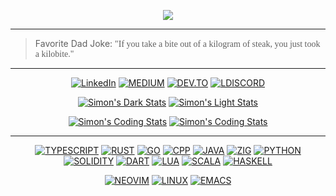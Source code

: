 <p align="center">
  <img src="https://github.com/ximon-x/Heavy/blob/main/Lightweight.gif" />
</p>

----

> Favorite Dad Joke: <span style="font-family:Papyrus">"If you take a bite out of a kilogram of steak, you just took a kilobite."</span>

----

<div align=center>

[![LinkedIn](https://img.shields.io/badge/linkedin-0A66C2?style=for-the-badge&logo=linkedin&logoColor=FFFFFF)](https://linkedin.com/in/ximon/)
[![MEDIUM](https://img.shields.io/badge/-Medium-000000?style=for-the-badge&logo=medium&logoColor=FFFFFF)](https://simon-ximon.medium.com/)
[![DEV.TO](https://img.shields.io/badge/-Dev.to-0A0A0A?style=for-the-badge&logo=dev.to&logoColor=FFFFFF)](https://dev.to/simon_ximon/)
[![LDISCORD](https://img.shields.io/badge/-Discord-5865F2?style=for-the-badge&logo=discord&logoColor=FFFFFF)](https://discord.com/users/841833456241868801)


  
[![Simon's Dark Stats](https://ximon-readme-stats.vercel.app/api?username=ximon-x&theme=github_dark&card_width=495&hide_title=true&show_icons=true&rank_icon=github#gh-dark-mode-only)](https://github.com/ximon-x/github-readme-stats#gh-dark-mode-only)
[![Simon's Light Stats](https://ximon-readme-stats.vercel.app/api?username=ximon-x&theme=github_light&card_width=495&hide_title=true&show_icons=true&rank_icon=github#gh-light-mode-only)](https://github.com/ximon-x/github-readme-stats#gh-light-mode-only)

[![Simon's Coding Stats](https://ximon-readme-stats.vercel.app/api/wakatime?username=ximon&langs_count=5&theme=github_dark&hide_title=true&range=last_7_days#gh-dark-mode-only)](https://github.com/ximon-x/github-readme#gh-dark-mode-only)
[![Simon's Coding Stats](https://ximon-readme-stats.vercel.app/api/wakatime?username=ximon&langs_count=5&theme=github_light&hide_title=true&range=last_7_days#gh-light-mode-only)](https://github.com/ximon-x/github-readme#gh-light-mode-only)

</div>

----

<div align=center>

[![TYPESCRIPT](https://img.shields.io/badge/Typescript-D3D3D3?style=flat&logo=typescript&logoColor=3178C6)]()
[![RUST](https://img.shields.io/badge/Rust-D3D3D3?style=flat&logo=rust&logoColor=000000)]()
[![GO](https://img.shields.io/badge/Go-D3D3D3?style=flat&logo=go&logoColor=00ADD8)]()
[![CPP](https://img.shields.io/badge/C++-D3D3D3?style=flat&logo=cplusplus&logoColor=00599C)]()
[![JAVA](https://img.shields.io/badge/Java-D3D3D3?style=flat&logo=openjdk&logoColor=437291)]()
[![ZIG](https://img.shields.io/badge/Zig-D3D3D3?style=flat&logo=zig&logoColor=F7A41D)]()
[![PYTHON](https://img.shields.io/badge/Python-D3D3D3?style=flat&logo=python&logoColor=3776AB)]()
[![SOLIDITY](https://img.shields.io/badge/Solidity-D3D3D3?style=flat&logo=solidity&logoColor=363636)]()
[![DART](https://img.shields.io/badge/Dart-D3D3D3?style=flat&logo=dart&logoColor=0175C2)]()
[![LUA](https://img.shields.io/badge/Lua-D3D3D3?style=flat&logo=lua&logoColor=2C2D72)]()
[![SCALA](https://img.shields.io/badge/Scala-D3D3D3?style=flat&logo=scala&logoColor=DC322F)]()
[![HASKELL](https://img.shields.io/badge/Haskell-D3D3D3?style=flat&logo=haskell&logoColor=5D4F85)]()

</div>

<div align=center>

[![NEOVIM](https://img.shields.io/badge/Neovim-D3D3D3?style=flat&logo=neovim&logoColor=57A143)]()
[![LINUX](https://img.shields.io/badge/Linux-D3D3D3?style=flat&logo=linux&logoColor=FCC624)]()
[![EMACS](https://img.shields.io/badge/Emacs-D3D3D3?style=flat&logo=gnuemacs&logoColor=7F5AB6)]()

</div>
